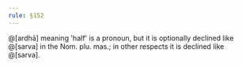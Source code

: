 ```yaml
---
rule: §152
---
```


@[ardhā] meaning 'half' is a pronoun, but it is optionally declined like @[sarva] in the Nom. plu. mas.; in other respects it is declined like @[sarva].